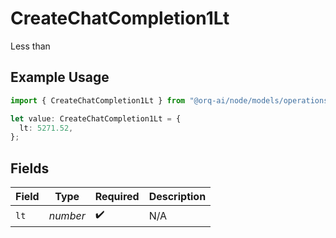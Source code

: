# CreateChatCompletion1Lt

Less than

## Example Usage

```typescript
import { CreateChatCompletion1Lt } from "@orq-ai/node/models/operations";

let value: CreateChatCompletion1Lt = {
  lt: 5271.52,
};
```

## Fields

| Field              | Type               | Required           | Description        |
| ------------------ | ------------------ | ------------------ | ------------------ |
| `lt`               | *number*           | :heavy_check_mark: | N/A                |
